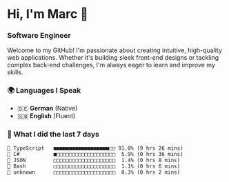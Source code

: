 # Hi, I'm Marc 👋 
### Software Engineer

Welcome to my GitHub! I'm passionate about creating intuitive, high-quality web applications. Whether it's building sleek front-end designs or tackling complex back-end challenges, I'm always eager to learn and improve my skills.  

### 🌍 Languages I Speak  
- 🇩🇪 **German** (Native)  
- 🇬🇧 **English** (Fluent)

### 🤯 What I did the last 7 days

```
🔷 TypeScript   ■■■■■■■■■■■■■■■■■■□□ 91.0% (9 hrs 26 mins)
🔷 C#           ■□□□□□□□□□□□□□□□□□□□  5.9% (0 hrs 36 mins)
📄 JSON         □□□□□□□□□□□□□□□□□□□□  1.4% (0 hrs 8 mins)
📄 Bash         □□□□□□□□□□□□□□□□□□□□  1.1% (0 hrs 6 mins)
📄 unknown      □□□□□□□□□□□□□□□□□□□□  0.3% (0 hrs 2 mins)
```